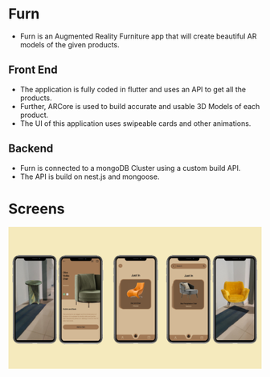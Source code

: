 # Furn
- Furn is an Augmented Reality Furniture app that will create beautiful AR models of the given products.

## Front End
- The application is fully coded in flutter and uses an API to get all the products.
- Further, ARCore is used to build accurate and usable 3D Models of each product.
- The UI of this application uses swipeable cards and other animations.

## Backend
- Furn is connected to a mongoDB Cluster using a custom build API.
- The API is build on nest.js and mongoose.

# Screens

![Image1](images/comb_2.jpg)

<!-- # Walkthrough
<video src="https://user-images.githubusercontent.com/70108175/176833744-a1a1c9d1-a9e7-4358-a145-b543954fb67e.mp4"></video> -->

